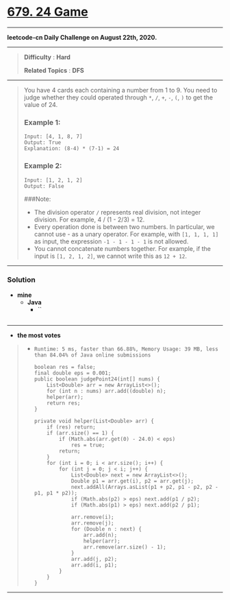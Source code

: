 # [679. 24 Game](https://leetcode.com/problems/24-game/)

---

**leetcode-cn Daily Challenge on August 22th, 2020.**

---

> **Difficulty** : **Hard**
>
> **Related Topics** : **DFS**

---

> You have 4 cards each containing a number from 1 to 9. You need to judge whether they could operated through `*`, `/`, `+`, `-`, `(`, `)` to get the value of 24.
>
> ### Example 1:
> ```
> Input: [4, 1, 8, 7]
> Output: True
> Explanation: (8-4) * (7-1) = 24
> ```
>
> ### Example 2:
> ```
> Input: [1, 2, 1, 2]
> Output: False
> ```
>
> ###Note:
> * The division operator `/` represents real division, not integer division. For example, 4 / (1 - 2/3) = 12.
> * Every operation done is between two numbers. In particular, we cannot use - as a unary operator. For example, with `[1, 1, 1, 1]` as input, the expression `-1 - 1 - 1 - 1` is not allowed.
> * You cannot concatenate numbers together. For example, if the input is `[1, 2, 1, 2]`, we cannot write this as `12 + 12`.

---


### Solution
* **mine**
  * **Java**
    * ``
      ```
      ```

---

* **the most votes**
>  * `Runtime: 5 ms, faster than 66.88%, Memory Usage: 39 MB, less than 84.04% of Java online submissions`
>    ```
>    boolean res = false;
>    final double eps = 0.001;
>    public boolean judgePoint24(int[] nums) {
>        List<Double> arr = new ArrayList<>();
>        for (int n : nums) arr.add((double) n);
>        helper(arr);
>        return res;
>    }
>
>    private void helper(List<Double> arr) {
>        if (res) return;
>        if (arr.size() == 1) {
>            if (Math.abs(arr.get(0) - 24.0) < eps)
>                res = true;
>            return;
>        }
>        for (int i = 0; i < arr.size(); i++) {
>            for (int j = 0; j < i; j++) {
>                List<Double> next = new ArrayList<>();
>                Double p1 = arr.get(i), p2 = arr.get(j);
>                next.addAll(Arrays.asList(p1 + p2, p1 - p2, p2 - p1, p1 * p2));
>                if (Math.abs(p2) > eps) next.add(p1 / p2);
>                if (Math.abs(p1) > eps) next.add(p2 / p1);
>
>                arr.remove(i);
>                arr.remove(j);
>                for (Double n : next) {
>                    arr.add(n);
>                    helper(arr);
>                    arr.remove(arr.size() - 1);
>                }
>                arr.add(j, p2);
>                arr.add(i, p1);
>            }
>        }
>    }
>    ```

---

